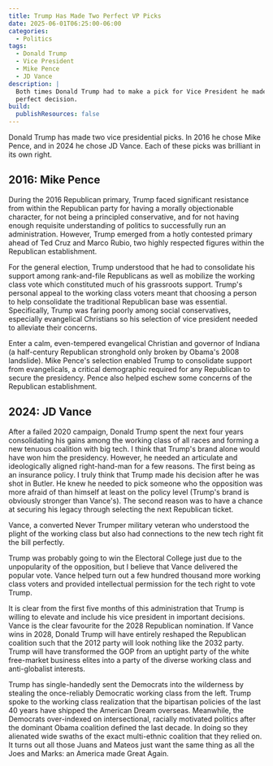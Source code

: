 ```yaml
---
title: Trump Has Made Two Perfect VP Picks
date: 2025-06-01T06:25:00-06:00
categories:
  - Politics
tags:
  - Donald Trump
  - Vice President
  - Mike Pence
  - JD Vance
description: |
  Both times Donald Trump had to make a pick for Vice President he made the
  perfect decision.
build:
  publishResources: false
---
```


Donald Trump has made two vice presidential picks. In 2016 he chose Mike Pence,
and in 2024 he chose JD Vance. Each of these picks was brilliant in its own
right.

## 2016: Mike Pence

During the 2016 Republican primary, Trump faced significant resistance from
within the Republican party for having a morally objectionable character, for
not being a principled conservative, and for not having enough requisite
understanding of politics to successfully run an administration. However, Trump
emerged from a hotly contested primary ahead of Ted Cruz and Marco Rubio, two
highly respected figures within the Republican establishment.

For the general election, Trump understood that he had to consolidate his
support among rank-and-file Republicans as well as mobilize the working class
vote which constituted much of his grassroots support. Trump's personal appeal
to the working class voters meant that choosing a person to help consolidate the
traditional Republican base was essential. Specifically, Trump was faring poorly
among social conservatives, especially evangelical Christians so his selection
of vice president needed to alleviate their concerns.

Enter a calm, even-tempered evangelical Christian and governor of Indiana (a
half-century Republican stronghold only broken by Obama's 2008 landslide). Mike
Pence's selection enabled Trump to consolidate support from evangelicals, a
critical demographic required for any Republican to secure the presidency. Pence
also helped eschew some concerns of the Republican establishment.

## 2024: JD Vance

After a failed 2020 campaign, Donald Trump spent the next four years
consolidating his gains among the working class of all races and forming a new
tenuous coalition with big tech. I think that Trump's brand alone would have won
him the presidency. However, he needed an articulate and ideologically aligned
right-hand-man for a few reasons. The first being as an insurance policy. I
truly think that Trump made his decision after he was shot in Butler. He knew he
needed to pick someone who the opposition was more afraid of than himself at
least on the policy level (Trump's brand is obviously stronger than Vance's).
The second reason was to have a chance at securing his legacy through selecting
the next Republican ticket.

Vance, a converted Never Trumper military veteran who understood the plight of
the working class but also had connections to the new tech right fit the bill
perfectly.

Trump was probably going to win the Electoral College just due to the
unpopularity of the opposition, but I believe that Vance delivered the popular
vote. Vance helped turn out a few hundred thousand more working class voters and
provided intellectual permission for the tech right to vote Trump.

It is clear from the first five months of this administration that Trump is
willing to elevate and include his vice president in important decisions. Vance
is the clear favourite for the 2028 Republican nomination. If Vance wins in
2028, Donald Trump will have entirely reshaped the Republican coalition such
that the 2012 party will look nothing like the 2032 party. Trump will have
transformed the GOP from an uptight party of the white free-market business
elites into a party of the diverse working class and anti-globalist interests.

Trump has single-handedly sent the Democrats into the wilderness by stealing the
once-reliably Democratic working class from the left. Trump spoke to the working
class realization that the bipartisan policies of the last 40 years have shipped
the American Dream overseas. Meanwhile, the Democrats over-indexed on
intersectional, racially motivated politics after the dominant Obama coalition
defined the last decade. In doing so they alienated wide swaths of the exact
multi-ethnic coalition that they relied on. It turns out all those Juans and
Mateos just want the same thing as all the Joes and Marks: an America made Great
Again.
